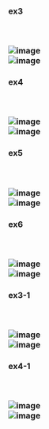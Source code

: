 <h3>ex3<h3><br>
  
![image](https://user-images.githubusercontent.com/97486359/170175764-7649bcd8-b019-4d4e-b3ec-1e54843646a1.png) <br>
![image](https://user-images.githubusercontent.com/97486359/170175784-1c1519a7-ee3e-4744-84a5-a4b313033137.png) <br>
<h3>ex4<h3><br>
  
![image](https://user-images.githubusercontent.com/97486359/170175805-b1d8c1c2-86b9-4cda-9419-84e8f3fda958.png) <br>
![image](https://user-images.githubusercontent.com/97486359/170175833-8f14ff49-222c-4656-9a95-0da6c622dcfc.png) <br>
<h3>ex5<h3><br>
  
![image](https://user-images.githubusercontent.com/97486359/170175856-c7fe4556-03f1-429c-bc04-0cf9fec4e366.png) <br>
![image](https://user-images.githubusercontent.com/97486359/170175871-1278a7dc-ec8e-42dd-a329-c1ac4e9d6e43.png) <br>
<h3>ex6<h3><br>
  
![image](https://user-images.githubusercontent.com/97486359/170175891-14d9b7ab-dd95-4a8e-bf76-1d5415243731.png) <br>
![image](https://user-images.githubusercontent.com/97486359/170175909-169bc8ca-cb30-47fa-9edc-f0a297e261ae.png) <br>
<h3>ex3-1<h3><br>
  
![image](https://user-images.githubusercontent.com/97486359/170175931-bdeb845f-49c2-4e07-bff1-21344f99ce66.png) <br>
![image](https://user-images.githubusercontent.com/97486359/170175949-c5431511-9c88-433f-8b13-85413ea5ed9d.png) <br>
<h3>ex4-1<h3><br>
  
![image](https://user-images.githubusercontent.com/97486359/170175965-cdb8f5bf-8f90-4a6f-beb1-5968143c6c9d.png) <br>
![image](https://user-images.githubusercontent.com/97486359/170175978-4ba17217-0fa7-4fa7-9d63-edfd16184f5d.png) <br>
